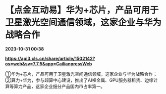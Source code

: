 # 【点金互动易】华为+芯片，产品可用于卫星激光空间通信领域，这家企业与华为战略合作

**2023-10-31 00:38**

**https://api3.cls.cn/share/article/1502142?os=web&sv=7.7.5&app=CailianpressWeb**

①华为+芯片，产品可用于卫星激光空间通信领域，这家企业与华为战略合作；②算力+华为，参与超算中心建设，推出了AI裸金属、GPU服务器租赁、边缘计算等算力产品，这家企业细分产品国内市占率第一。